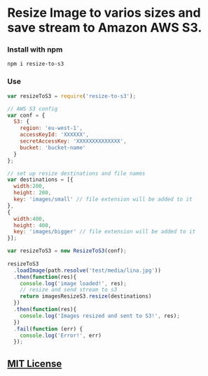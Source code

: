 # Resize Image to varios sizes and save stream to Amazon AWS S3.

### Install with npm

```shell
npm i resize-to-s3
```

### Use

```javascript
var resizeToS3 = require('resize-to-s3');

// AWS S3 config
var conf = {
  S3: {
    region: 'eu-west-1',
    accessKeyId: 'XXXXXX',
    secretAccessKey: 'XXXXXXXXXXXXXX',
    bucket: 'bucket-name'
  }
};

// set up resize destinations and file names
var destinations = [{
  width:200, 
  height: 200,
  key: 'images/small' // file extension will be added to it
},
{
  width:400, 
  height: 400,
  key: 'images/bigger' // file extension will be added to it
}];

var resizeToS3 = new ResizeToS3(conf);  
  
resizeToS3
  .loadImage(path.resolve('test/media/lina.jpg'))
  .then(function(res){ 
    console.log('image loaded!', res);
    // resize and send stream to s3
    return imagesResizeS3.resize(destinations)
  })
  .then(function(res){ 
    console.log('Images resized and sent to S3!', res);
  })
  .fail(function (err) {
    console.log('Error!', err)
  });

```

## [MIT License](https://github.com/georgearrowwood/resize-to-s3/blob/master/LICENSE)